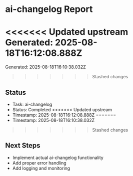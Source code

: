 # ai-changelog Report

<<<<<<< Updated upstream
Generated: 2025-08-18T16:12:08.888Z
=======
Generated: 2025-08-18T16:10:38.032Z
>>>>>>> Stashed changes

## Status
- Task: ai-changelog
- Status: Completed
<<<<<<< Updated upstream
- Timestamp: 2025-08-18T16:12:08.888Z
=======
- Timestamp: 2025-08-18T16:10:38.032Z
>>>>>>> Stashed changes

## Next Steps
- Implement actual ai-changelog functionality
- Add proper error handling
- Add logging and monitoring
